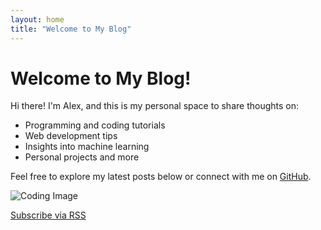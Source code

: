 ```yaml
---
layout: home
title: "Welcome to My Blog"
---
```


# Welcome to My Blog!

Hi there! I'm Alex, and this is my personal space to share thoughts on:
- Programming and coding tutorials
- Web development tips
- Insights into machine learning
- Personal projects and more

Feel free to explore my latest posts below or connect with me on [GitHub](https://github.com/username).

![Coding Image](https://example.com/coding.jpg)

[Subscribe via RSS](/feed.xml)